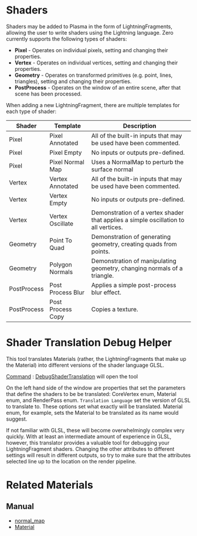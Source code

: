 # Shaders
Shaders may be added to Plasma in the form of LightningFragments, allowing the user to write shaders using the Lightning language. Zero currently supports the following types of shaders:

 - **Pixel** - Operates on individual pixels, setting and changing their properties.
 - **Vertex** - Operates on individual vertices, setting and changing their properties.
 - **Geometry** - Operates on transformed primitives (e.g. point, lines,  triangles), setting and changing their properties.
 - **PostProcess** - Operates on the window of an entire scene, after that scene has been processed.

When adding a new LightningFragment, there are multiple templates for each type of shader:

| Shader | Template |  Description |
| ---|---|--- |
| Pixel | Pixel Annotated |  All of the built-in inputs  that may be used have been commented. |
| Pixel | Pixel Empty |   No inputs or outputs pre-defined. |
| Pixel | Pixel Normal Map |  Uses a NormalMap to perturb the surface normal |
| Vertex | Vertex Annotated |  All of the built-in inputs that may be used have been commented. |
| Vertex | Vertex Empty |  No inputs or outputs pre-defined. |
| Vertex | Vertex Oscillate |  Demonstration of a vertex shader that applies a simple oscillation to all vertices. |
| Geometry | Point To Quad |  Demonstration of generating geometry, creating quads from points. |
| Geometry | Polygon Normals | Demonstration of manipulating geometry, changing normals of a triangle. |
| PostProcess | Post Process Blur | Applies a simple post-process blur effect. |
| PostProcess | Post Process Copy | Copies a texture. |


# Shader Translation Debug Helper

This tool translates Materials (rather, the LightningFragments that make up the Material) into different versions of the shader language GLSL.

[Command](https://plasmaengine.github.io/PlasmaDocs/Plasma1/Editor/editor/editorcommands/commands.markdown) : [ DebugShaderTranslation](https://github.com/PlasmaEngine/PlasmaDocs/tree/master/docs/C%2B%2B/code_reference/command_reference.markdown#debugshadertranslation) will open the tool

On the left hand side of the window are properties that set the parameters that define the shaders to be be translated: CoreVertex enum, Material enum, and RenderPass enum. `Translation Language` set the version of GLSL to translate to.  These options set what exactly will be translated. Material enum, for example, sets the Material to be translated as its name would suggest.

If not familiar with GLSL, these will become overwhelmingly complex very quickly. With at least an intermediate amount of experience in GLSL, however, this translator provides a valuable tool for debugging your LightningFragment shaders. Changing the other attributes to different settings will result in different outputs, so try to make sure that the attributes selected line up to the location on the render pipeline.

# Related Materials
## Manual
- [normal_map](https://plasmaengine.github.io/PlasmaDocs/Plasma1/Editor/graphics/materials/normal_map.markdown)
- [Material](https://plasmaengine.github.io/PlasmaDocs/Plasma1/Editor/graphics/materials/materials_overview.markdown)
 

 